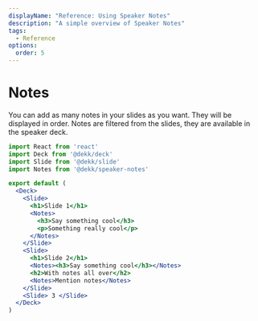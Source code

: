 ```yaml
---
displayName: "Reference: Using Speaker Notes"
description: "A simple overview of Speaker Notes"
tags: 
  - Reference
options:
  order: 5
---
```




# Notes

You can add as many notes in your slides as you want.
They will be displayed in order. Notes are filtered from the slides,
they are available in the speaker deck.

```jsx
import React from 'react'
import Deck from '@dekk/deck'
import Slide from '@dekk/slide'
import Notes from '@dekk/speaker-notes'

export default (
  <Deck>
    <Slide> 
      <h1>Slide 1</h1> 
      <Notes>
        <h3>Say something cool</h3>
        <p>Something really cool</p>
      </Notes>
    </Slide>
    <Slide>
      <h1>Slide 2</h1> 
      <Notes><h3>Say something cool</h3></Notes>
      <h2>With notes all over</h2> 
      <Notes>Mention notes</Notes>
    </Slide>
    <Slide> 3 </Slide>
  </Deck>
)
```